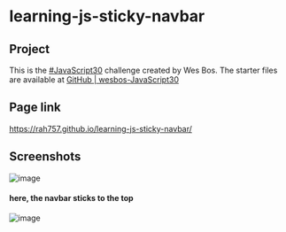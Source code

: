 # learning-js-sticky-navbar

## Project
This is the [#JavaScript30](https://javascript30.com/) challenge created by Wes Bos. The starter files are available at [GitHub | wesbos-JavaScript30](https://github.com/wesbos/JavaScript30) 

## Page link
https://rah757.github.io/learning-js-sticky-navbar/

## Screenshots
![image](https://github.com/rah757/learning-js-sticky-navbar/assets/69799424/6a04bb7e-d295-44db-9202-16d1b71413ac)

#### here, the navbar sticks to the top
![image](https://github.com/rah757/learning-js-sticky-navbar/assets/69799424/f04e45cc-4475-4abf-a76f-43f0079f0131)
